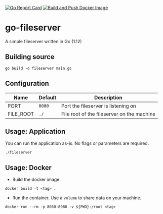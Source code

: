 [![Go Report Card](https://goreportcard.com/badge/github.com/rmeulen/go-fileserver)](https://goreportcard.com/report/github.com/rmeulen/go-fileserver)
[![Build and Push Docker Image](https://github.com/rmeulen/go-fileserver/actions/workflows/docker-image.yml/badge.svg)](https://github.com/rmeulen/go-fileserver/actions/workflows/docker-image.yml)
# go-fileserver
A simple fileserver written in Go (1.12)

## Building source
```
go build -o fileserver main.go
```

## Configuration
|Name     |Default|Description                                 |
|---------|-------|--------------------------------------------|
|PORT     |`8080` |Port the fileserver is listening on         |
|FILE_ROOT|`./` |File root of the fileserver on the machine  |

## Usage: Application
You can run the application as-is. No flags or parameters are required.
```
./fileserver
```
## Usage: Docker
* Build the docker image:
```
docker build -t <tag> .
```
* Run the container. Use a `volume` to share data on your machine.

```
docker run --rm -p 8080:8080 -v ${PWD}:/root <tag>
```
